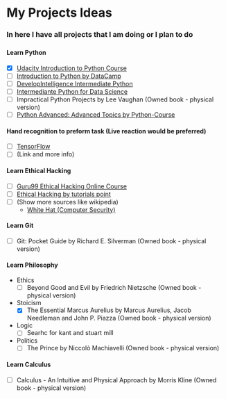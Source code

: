 # My Projects Ideas
### In here I have all projects that I am doing or I plan to do
###
####  Learn Python
  - [x] [Udacity Introduction to Python Course](https://classroom.udacity.com/courses/ud1110)
  - [ ] [Introduction to Python by DataCamp](https://www.datacamp.com/courses/intro-to-python-for-data-science)
  - [ ] [DevelopIntelligence Intermediate Python](https://www.developintelligence.com/catalog/devops/python/intermediate-python)
  - [ ] [Intermediante Python for Data Science](https://www.datacamp.com/courses/intermediate-python-for-data-science)
  - [ ] Impractical Python Projects by Lee Vaughan (Owned book - physical version)
  - [ ] [Python Advanced: Advanced Topics by Python-Course](https://www.python-course.eu/advanced_topics.php)

#### Hand recognition to preform task (Live reaction would be preferred)
  - [ ] [TensorFlow](https://www.tensorflow.org)
  - [ ] (Link and more info)

#### Learn Ethical Hacking
  - [ ] [Guru99 Ethical Hacking Online Course](https://www.guru99.com/ethical-hacking-tutorials.html)
  - [ ] [Ethical Hacking by tutorials point](https://www.tutorialspoint.com/ethical_hacking/)
  - [ ] (Show more sources like wikipedia)
      * [White Hat (Computer Security)](https://en.wikipedia.org/wiki/White_hat_(computer_security))

#### Learn Git
  - [ ] Git: Pocket Guide by Richard E. Silverman (Owned book - physical version)
  
#### Learn Philosophy
  * Ethics
    - [ ] Beyond Good and Evil by Friedrich Nietzsche (Owned book - physical version)
    
  * Stoicism
    - [x] The Essential Marcus Aurelius by Marcus Aurelius, Jacob Needleman and John P. Piazza (Owned book - physical version)
    
  * Logic
     - [ ] Searhc for kant and stuart mill
    
  * Politics
    - [ ] The Prince by Niccolò Machiavelli (Owned book - physical version)
    
 #### Learn Calculus
   - [ ] Calculus - An Intuitive and Physical Approach by Morris Kline (Owned book - physical version)
